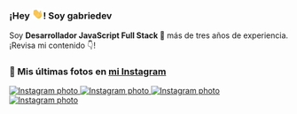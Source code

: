 <h3>¡Hey <img src="https://raw.githubusercontent.com/ABSphreak/ABSphreak/master/gifs/Hi.gif" width="20px" decondig="async">! Soy gabriedev</h3>

<p>Soy <strong>Desarrollador JavaScript Full Stack 🚀</strong> más de tres años de experiencia.<br />¡Revisa mi contenido 👇!</p>

### 📸 Mis últimas fotos en [mi Instagram](https://instagram.com/gabrie.dev)


<a href='https://instagram.com/p/CzMY3lzxgmx' target='_blank'>
  <img width='20%' src='https://instagram.fman7-1.fna.fbcdn.net/v/t51.2885-15/398916226_819142863293745_2426123683154743297_n.webp?stp=dst-jpg_e35&_nc_ht=instagram.fman7-1.fna.fbcdn.net&_nc_cat=109&_nc_ohc=I16pfKXE_IYAX_Pi-mO&edm=APU89FABAAAA&ccb=7-5&oh=00_AfB8N1N-u9qa0glSvTsifLY8OnaieXnZEcM7so-NcysWuQ&oe=657E9769&_nc_sid=bc0c2c' alt='Instagram photo' />
</a>
<a href='https://instagram.com/p/CygbQv4uqxM' target='_blank'>
  <img width='20%' src='https://instagram.fman7-1.fna.fbcdn.net/v/t51.2885-15/391525959_236593062741789_5868561716480810596_n.webp?stp=dst-jpg_e35&_nc_ht=instagram.fman7-1.fna.fbcdn.net&_nc_cat=109&_nc_ohc=oH2rpSeAdTUAX89Om3g&edm=APU89FABAAAA&ccb=7-5&oh=00_AfDNYZVZXpFCkTnB-lMCRqGjCMTH2DkZF2fEkxqCd8Fu-w&oe=657EA425&_nc_sid=bc0c2c' alt='Instagram photo' />
</a>
<a href='https://instagram.com/p/CxTmOF6vN8M' target='_blank'>
  <img width='20%' src='https://instagram.fman7-1.fna.fbcdn.net/v/t51.2885-15/378565944_323878180141713_8920720304536029091_n.jpg?stp=dst-jpg_e15&_nc_ht=instagram.fman7-1.fna.fbcdn.net&_nc_cat=109&_nc_ohc=IXvW7BHor80AX-uBWuP&edm=APU89FABAAAA&ccb=7-5&oh=00_AfCtrqK7v4xEbx-x6mIj72-4kvBx7iK0XCLlWmZEYkZByQ&oe=657D9658&_nc_sid=bc0c2c' alt='Instagram photo' />
</a>
<a href='https://instagram.com/p/CxLlYVlupp3' target='_blank'>
  <img width='20%' src='https://instagram.fman7-1.fna.fbcdn.net/v/t51.2885-15/377997579_196784406648750_7872949112471886655_n.webp?stp=dst-jpg_e35&_nc_ht=instagram.fman7-1.fna.fbcdn.net&_nc_cat=106&_nc_ohc=6MLCUG67mIwAX81oWLa&edm=APU89FABAAAA&ccb=7-5&oh=00_AfDAFgvsueduTw3_pvvmTrICThdRYFrj37QEAOfTYeoV3A&oe=657D015B&_nc_sid=bc0c2c' alt='Instagram photo' />
</a>
